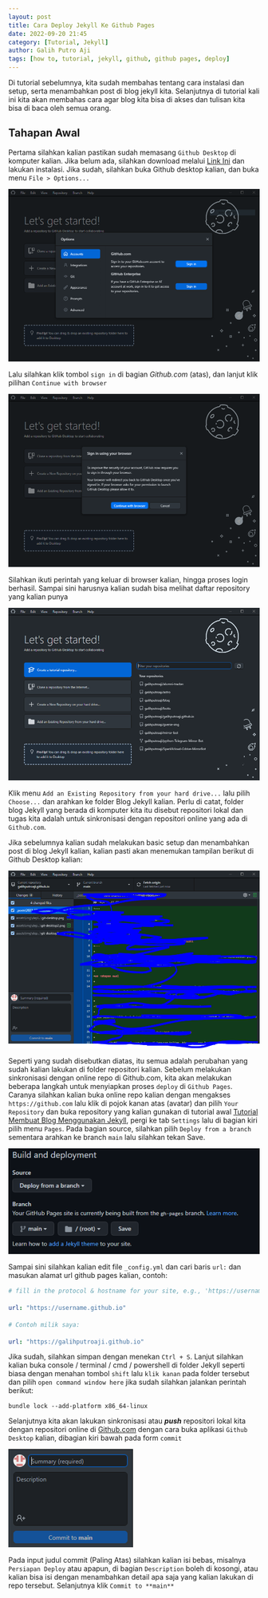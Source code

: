 ```yaml
---
layout: post
title: Cara Deploy Jekyll Ke Github Pages
date: 2022-09-20 21:45
category: [Tutorial, Jekyll]
author: Galih Putro Aji
tags: [how to, tutorial, jekyll, github, github pages, deploy]
---
```


Di tutorial sebelumnya, kita sudah membahas tentang cara instalasi dan setup, serta menambahkan post di blog jekyll kita. Selanjutnya di tutorial kali ini kita akan membahas cara agar blog kita bisa di akses dan tulisan kita bisa di baca oleh semua orang.

## Tahapan Awal

Pertama silahkan kalian pastikan sudah memasang `Github Desktop` di komputer kalian. Jika belum ada, silahkan download melalui [Link Ini](https://desktop.github.com/) dan lakukan instalasi. Jika sudah, silahkan buka Github desktop kalian, dan buka menu `File > Options...`

![Github Desktop Login!](/assets/img/deploy-jekyll/git-desktop.png)

Lalu silahkan klik tombol `sign in` di bagian _Github.com_ (atas), dan lanjut klik pilihan `Continue with browser`

![Git Desktop 2!](/assets/img/deploy-jekyll/git-desktop2.png)

Silahkan ikuti perintah yang keluar di browser kalian, hingga proses login berhasil. Sampai sini harusnya kalian sudah bisa melihat daftar repository yang kalian punya

![Git Desktop 3!](/assets/img/deploy-jekyll/git-desktop3.png)

Klik menu `Add an Existing Repository from your hard drive...`
lalu pilih `Choose...` dan arahkan ke folder Blog Jekyll kalian. Perlu di catat, folder blog Jekyll yang berada di komputer kita itu disebut repositori lokal dan tugas kita adalah untuk sinkronisasi dengan repositori online yang ada di `Github.com`.

Jika sebelumnya kalian sudah melakukan basic setup dan menambahkan post di blog Jekyll kalian, kalian pasti akan menemukan tampilan berikut di Github Desktop kalian:

![Github Desktop 4!](/assets/img/deploy-jekyll/git-desktop4.png)

Seperti yang sudah disebutkan diatas, itu semua adalah perubahan yang sudah kalian lakukan di folder repositori kalian.
Sebelum melakukan sinkronisasi dengan online repo di Github.com, kita akan melakukan beberapa langkah untuk menyiapkan proses `deploy` di `Github Pages`. Caranya silahkan kalian buka online repo kalian dengan mengakses `https://github.com` lalu klik di pojok kanan atas (avatar) dan pilih `Your Repository` dan buka repository yang kalian gunakan di tutorial awal [Tutorial Membuat Blog Menggunakan Jekyll](/posts/Tutorial-Jekyll/), pergi ke tab `Settings` lalu di bagian kiri pilih menu `Pages`. Pada bagian source, silahkan pilih `Deploy from a branch` sementara arahkan ke branch `main` lalu silahkan tekan Save.

![Github 2!](/assets/img/deploy-jekyll/github2.png)

Sampai sini silahkan kalian edit file `_config.yml` dan cari baris `url:` dan masukan alamat url github pages kalian, contoh:

```yml
# fill in the protocol & hostname for your site, e.g., 'https://username.github.io'

url: "https://username.github.io"

# Contoh milik saya:

url: "https://galihputroaji.github.io"
```

Jika sudah, silahkan simpan dengan menekan `Ctrl + S`. Lanjut silahkan kalian buka console / terminal / cmd / powershell di folder Jekyll seperti biasa dengan menahan tombol `shift` lalu `klik kanan` pada folder tersebut dan pilih `open command window here` jika sudah silahkan jalankan perintah berikut:

```console
bundle lock --add-platform x86_64-linux
```

Selanjutnya kita akan lakukan sinkronisasi atau **_push_** repositori lokal kita dengan repositori online di [Github.com](https://github.com) dengan cara buka aplikasi `Github Desktop` kalian, dibagian kiri bawah pada form `commit`

![form commit!](/assets/img/deploy-jekyll/commit-form.png)

Pada input judul commit (Paling Atas) silahkan kalian isi bebas, misalnya `Persiapan Deploy` atau apapun, di bagian `Description` boleh di kosongi, atau kalian bisa isi dengan menambahkan detail apa saja yang kalian lakukan di repo tersebut. Selanjutnya klik `Commit to **main**`
